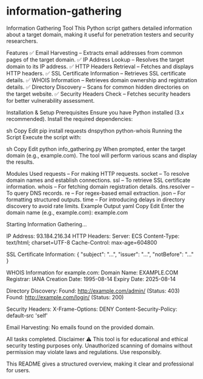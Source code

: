 # information-gathering
Information Gathering Tool
This Python script gathers detailed information about a target domain, making it useful for penetration testers and security researchers.

Features
✅ Email Harvesting – Extracts email addresses from common pages of the target domain.
✅ IP Address Lookup – Resolves the target domain to its IP address.
✅ HTTP Headers Retrieval – Fetches and displays HTTP headers.
✅ SSL Certificate Information – Retrieves SSL certificate details.
✅ WHOIS Information – Retrieves domain ownership and registration details.
✅ Directory Discovery – Scans for common hidden directories on the target website.
✅ Security Headers Check – Fetches security headers for better vulnerability assessment.

Installation & Setup
Prerequisites
Ensure you have Python installed (3.x recommended). Install the required dependencies:

sh
Copy
Edit
pip install requests dnspython python-whois
Running the Script
Execute the script with:

sh
Copy
Edit
python info_gathering.py
When prompted, enter the target domain (e.g., example.com). The tool will perform various scans and display the results.

Modules Used
requests – For making HTTP requests.
socket – To resolve domain names and establish connections.
ssl – To retrieve SSL certificate information.
whois – For fetching domain registration details.
dns.resolver – To query DNS records.
re – For regex-based email extraction.
json – For formatting structured outputs.
time – For introducing delays in directory discovery to avoid rate limits.
Example Output
yaml
Copy
Edit
Enter the domain name (e.g., example.com): example.com

Starting Information Gathering...

IP Address: 93.184.216.34
HTTP Headers:
  Server: ECS
  Content-Type: text/html; charset=UTF-8
  Cache-Control: max-age=604800

SSL Certificate Information:
{
    "subject": "...",
    "issuer": "...",
    "notBefore": "..."
}

WHOIS Information for example.com:
  Domain Name: EXAMPLE.COM
  Registrar: IANA
  Creation Date: 1995-08-14
  Expiry Date: 2025-08-14

Directory Discovery:
  Found: http://example.com/admin/ (Status: 403)
  Found: http://example.com/login/ (Status: 200)

Security Headers:
  X-Frame-Options: DENY
  Content-Security-Policy: default-src 'self'
  
Email Harvesting:
  No emails found on the provided domain.

All tasks completed.
Disclaimer
⚠ This tool is for educational and ethical security testing purposes only. Unauthorized scanning of domains without permission may violate laws and regulations. Use responsibly.

This README gives a structured overview, making it clear and professional for users.
